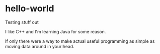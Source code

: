 # hello-world
Testing stuff out

I like C++ and I'm learning Java for some reason.

If only there were a way to make actual useful programming as simple as moving data around in your head.

